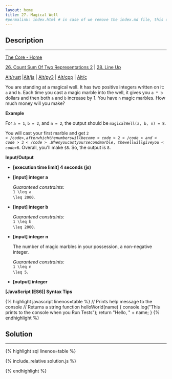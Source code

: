 ```yaml
---
layout: home
title: 27. Magical Well
#permalink: index.html # in case of we remove the index.md file, this doc will be the index page
---
```


<div class="row">
<div class="columnStmt" markdown="1">

## Description

---

[The Core - Home](../../code-signal-arcade-thecore/README.html)

[26. Count Sum Of Two Representations 2](../26_countSumOfTwoRepresentations2/README.html) | [28. Line Up](../28_lineUp/README.html)

[Alt/rust](./Alt_rust/README.md) |[Alt/js](./Alt_js/README.html) | [Alt/py3](./Alt_py3/README.md) | [Alt/cpp](./Alt_cpp/README.md) | [Alt/c](./Alt_c/README.md)

You are standing at a magical well. It has two positive integers written on it: <code>a</code> and <code>b</code>. Each time you cast a magic marble into the well, it gives you <code>a * b</code> dollars and then both <code>a</code> and <code>b</code> increase by 1. You have <code>n</code> magic marbles. How much money will you make?

**Example**

For <code>a = 1</code>, <code>b = 2</code>, and <code>n = 2</code>, the output should be
<code>magicalWell(a, b, n) = 8</code>.

You will cast your first marble and get <code>$2</code>, after which the numbers will become <code>2</code> and <code>3</code>. When you cast your second marble, the well will give you <code>$6</code>. Overall, you'll make <code>\$8</code>. So, the output is <code>8</code>.

**Input/Output**

- **[execution time limit] 4 seconds (js)**

- **[input] integer a**

  _Guaranteed constraints:_<br>
  <code type='math/tex'>1 \leq a \leq 2000</code>.

- **[input] integer b**

  _Guaranteed constraints:_<br>
  <code type='math/tex'>1 \leq b \leq 2000</code>.

- **[input] integer n**

  The number of magic marbles in your possession, a non-negative integer.<br>

  _Guaranteed constraints:_<br>
  <code type='math/tex'>1 \leq n \leq 5</code>.

- **[output] integer**

**[JavaScript (ES6)] Syntax Tips**

{% highlight javascript linenos=table %}
// Prints help message to the console
// Returns a string
function helloWorld(name) {
console.log("This prints to the console when you Run Tests");
return "Hello, " + name;
}
{% endhighlight %}

</div>
<div class="columnSol" markdown="1">

## Solution

---

{% highlight sql linenos=table %}

{% include_relative solution.js %}

{% endhighlight %}

</div>
</div>

